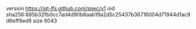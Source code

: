 version https://git-lfs.github.com/spec/v1
oid sha256:885b32fb0cc7ad4d90b8aab19a2d5c25437b36716004d71944d1ac9d6eff8ed8
size 6043
